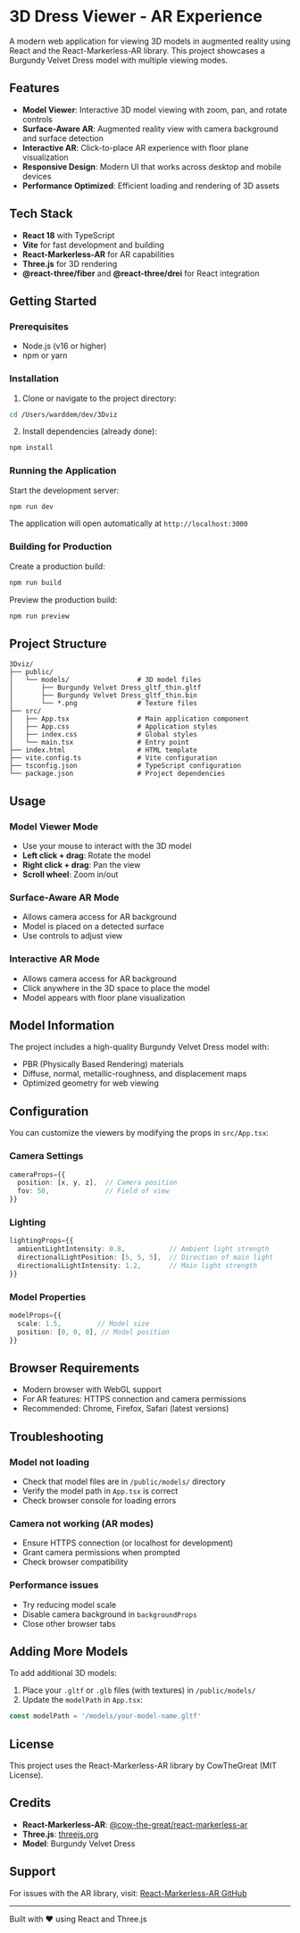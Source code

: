 # 3D Dress Viewer - AR Experience

A modern web application for viewing 3D models in augmented reality using React and the React-Markerless-AR library. This project showcases a Burgundy Velvet Dress model with multiple viewing modes.

## Features

- **Model Viewer**: Interactive 3D model viewing with zoom, pan, and rotate controls
- **Surface-Aware AR**: Augmented reality view with camera background and surface detection
- **Interactive AR**: Click-to-place AR experience with floor plane visualization
- **Responsive Design**: Modern UI that works across desktop and mobile devices
- **Performance Optimized**: Efficient loading and rendering of 3D assets

## Tech Stack

- **React 18** with TypeScript
- **Vite** for fast development and building
- **React-Markerless-AR** for AR capabilities
- **Three.js** for 3D rendering
- **@react-three/fiber** and **@react-three/drei** for React integration

## Getting Started

### Prerequisites

- Node.js (v16 or higher)
- npm or yarn

### Installation

1. Clone or navigate to the project directory:
```bash
cd /Users/warddem/dev/3Dviz
```

2. Install dependencies (already done):
```bash
npm install
```

### Running the Application

Start the development server:
```bash
npm run dev
```

The application will open automatically at `http://localhost:3000`

### Building for Production

Create a production build:
```bash
npm run build
```

Preview the production build:
```bash
npm run preview
```

## Project Structure

```
3Dviz/
├── public/
│   └── models/                 # 3D model files
│       ├── Burgundy Velvet Dress_gltf_thin.gltf
│       ├── Burgundy Velvet Dress_gltf_thin.bin
│       └── *.png               # Texture files
├── src/
│   ├── App.tsx                 # Main application component
│   ├── App.css                 # Application styles
│   ├── index.css               # Global styles
│   └── main.tsx                # Entry point
├── index.html                  # HTML template
├── vite.config.ts              # Vite configuration
├── tsconfig.json               # TypeScript configuration
└── package.json                # Project dependencies
```

## Usage

### Model Viewer Mode
- Use your mouse to interact with the 3D model
- **Left click + drag**: Rotate the model
- **Right click + drag**: Pan the view
- **Scroll wheel**: Zoom in/out

### Surface-Aware AR Mode
- Allows camera access for AR background
- Model is placed on a detected surface
- Use controls to adjust view

### Interactive AR Mode
- Allows camera access for AR background
- Click anywhere in the 3D space to place the model
- Model appears with floor plane visualization

## Model Information

The project includes a high-quality Burgundy Velvet Dress model with:
- PBR (Physically Based Rendering) materials
- Diffuse, normal, metallic-roughness, and displacement maps
- Optimized geometry for web viewing

## Configuration

You can customize the viewers by modifying the props in `src/App.tsx`:

### Camera Settings
```typescript
cameraProps={{
  position: [x, y, z],  // Camera position
  fov: 50,              // Field of view
}}
```

### Lighting
```typescript
lightingProps={{
  ambientLightIntensity: 0.8,           // Ambient light strength
  directionalLightPosition: [5, 5, 5],  // Direction of main light
  directionalLightIntensity: 1.2,       // Main light strength
}}
```

### Model Properties
```typescript
modelProps={{
  scale: 1.5,         // Model size
  position: [0, 0, 0], // Model position
}}
```

## Browser Requirements

- Modern browser with WebGL support
- For AR features: HTTPS connection and camera permissions
- Recommended: Chrome, Firefox, Safari (latest versions)

## Troubleshooting

### Model not loading
- Check that model files are in `/public/models/` directory
- Verify the model path in `App.tsx` is correct
- Check browser console for loading errors

### Camera not working (AR modes)
- Ensure HTTPS connection (or localhost for development)
- Grant camera permissions when prompted
- Check browser compatibility

### Performance issues
- Try reducing model scale
- Disable camera background in `backgroundProps`
- Close other browser tabs

## Adding More Models

To add additional 3D models:

1. Place your `.gltf` or `.glb` files (with textures) in `/public/models/`
2. Update the `modelPath` in `App.tsx`:
```typescript
const modelPath = '/models/your-model-name.gltf'
```

## License

This project uses the React-Markerless-AR library by CowTheGreat (MIT License).

## Credits

- **React-Markerless-AR**: [@cow-the-great/react-markerless-ar](https://github.com/CowTheGreat/React-Markerless-Ar)
- **Three.js**: [threejs.org](https://threejs.org/)
- **Model**: Burgundy Velvet Dress

## Support

For issues with the AR library, visit: [React-Markerless-AR GitHub](https://github.com/CowTheGreat/React-Markerless-Ar)

---

Built with ❤️ using React and Three.js
